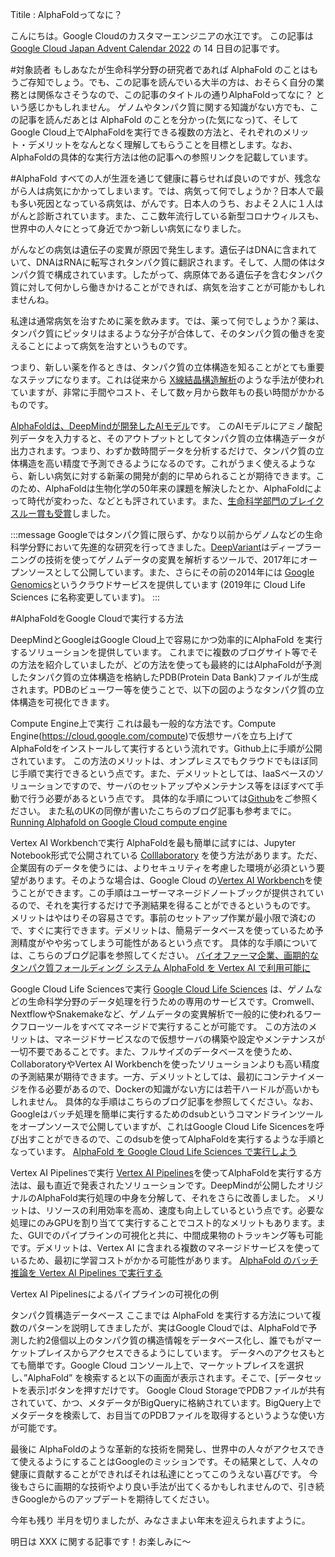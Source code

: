 Titile : AlphaFoldってなに？

こんにちは。Google Cloudのカスタマーエンジニアの水江です。
この記事は [Google Cloud Japan Advent Calendar 2022](https://zenn.dev/google_cloud_jp/articles/12bd83cd5b3370) の 14 日目の記事です。

#対象読者
もしあなたが生命科学分野の研究者であれば AlphaFold のことはもうご存知でしょう。でも、この記事を読んでいる大半の方は、おそらく自分の業務とは関係なさそうなので、この記事のタイトルの通りAlphaFoldってなに？ という感じかもしれません。
ゲノムやタンパク質に関する知識がない方でも、この記事を読んだあとは AlphaFold のことを分かっ(た気になっ)て、そしてGoogle Cloud上でAlphaFoldを実行できる複数の方法と、それぞれのメリット・デメリットをなんとなく理解してもらうことを目標とします。なお、AlphaFoldの具体的な実行方法は他の記事への参照リンクを記載しています。

#AlphaFold
すべての人が生涯を通じて健康に暮らせれば良いのですが、残念ながら人は病気にかかってしまいます。では、病気って何でしょうか？日本人で最も多い死因となっている病気は、がんです。日本人のうち、およそ２人に１人はがんと診断されています。また、ここ数年流行している新型コロナウィルスも、世界中の人々にとって身近でかつ新しい病気になりました。

がんなどの病気は遺伝子の変異が原因で発生します。遺伝子はDNAに含まれていて、DNAはRNAに転写されタンパク質に翻訳されます。そして、人間の体はタンパク質で構成されています。したがって、病原体である遺伝子を含むタンパク質に対して何かしら働きかけることができれば、病気を治すことが可能かもしれませんね。

私達は通常病気を治すために薬を飲みます。では、薬って何でしょうか？薬は、タンパク質にピッタリはまるような分子が合体して、そのタンパク質の働きを変えることによって病気を治すというものです。

つまり、新しい薬を作るときは、タンパク質の立体構造を知ることがとても重要なステップになります。これは従来から [X線結晶構造解析](https://ja.wikipedia.org/wiki/X%E7%B7%9A%E7%B5%90%E6%99%B6%E6%A7%8B%E9%80%A0%E8%A7%A3%E6%9E%90)のような手法が使われていますが、非常に手間やコスト、そして数ヶ月から数年もの長い時間がかかるものです。

[AlphaFoldは、DeepMindが開発したAIモデル](https://en.wikipedia.org/wiki/AlphaFold)です。 このAIモデルにアミノ酸配列データを入力すると、そのアウトプットとしてタンパク質の立体構造データが出力されます。つまり、わずか数時間データを分析するだけで、タンパク質の立体構造を高い精度で予測できるようになるのです。これがうまく使えるようなら、新しい病気に対する新薬の開発が劇的に早められることが期待できます。このため、AlphaFoldは生物化学の50年来の課題を解決したとか、AlphaFoldによって時代が変わった、などとも評されています。また、[生命科学部門のブレイクスルー賞も受賞](https://www.nature.com/articles/d41586-022-02999-9)しました。

:::message
Googleではタンパク質に限らず、かなり以前からゲノムなどの生命科学分野において先進的な研究を行ってきました。[DeepVariant](https://github.com/google/deepvariant)はディープラーニングの技術を使ってゲノムデータの変異を解析するツールで、2017年にオープンソースとして公開しています。また、さらにその前の2014年には [Google Genomics](https://cloud.google.com/life-sciences)というクラウドサービスを提供しています (2019年に Cloud Life Sciences に名称変更しています)。
:::

#AlphaFoldをGoogle Cloudで実行する方法

DeepMindとGoogleはGoogle Cloud上で容易にかつ効率的にAlphaFold を実行するソリューションを提供しています。
これまでに複数のブログサイト等でその方法を紹介していましたが、どの方法を使っても最終的にはAlphaFoldが予測したタンパク質の立体構造を格納したPDB(Protein Data Bank)ファイルが生成されます。PDBのビューワー等を使うことで、以下の図のようなタンパク質の立体構造を可視化できます。

Compute Engine上で実行
これは最も一般的な方法です。Compute Engine(https://cloud.google.com/compute)で仮想サーバを立ち上げてAlphaFoldをインストールして実行するという流れです。Github上に手順が公開されています。
この方法のメリットは、オンプレミスでもクラウドでもほぼ同じ手順で実行できるという点です。また、デメリットとしては、IaaSベースのソリューションですので、サーバのセットアップやメンテナンス等をほぼすべて手動で行う必要があるという点です。
具体的な手順については[Github](https://github.com/deepmind/alphafold)をご参照ください。
また私のUKの同僚が書いたこちらのブログ記事も参考までに。[Running Alphafold on Google Cloud compute engine](https://medium.com/google-cloud/running-alphafold-on-google-cloud-compute-engine-86e4eb1bbeed)


Vertex AI Workbenchで実行
AlphaFoldを最も簡単に試すには、Jupyter Notebook形式で公開されている [Colllaboratory](https://colab.research.google.com/) を使う方法があります。ただ、企業固有のデータを使うには、よりセキュリティを考慮した環境が必須という要望があります。そのような場合は、Google Cloud の[Vertex AI Workbench](https://cloud.google.com/vertex-ai-workbench)を使うことができます。この手順はユーザーマネージドノートブックが提供されているので、それを実行するだけで予測結果を得ることができるというものです。
メリットはやはりその容易さです。事前のセットアップ作業が最小限で済むので、すぐに実行できます。デメリットは、簡易データベースを使っているため予測精度がやや劣ってしまう可能性があるという点です。
具体的な手順については、こちらのブログ記事を参照してください。
[バイオファーマ企業、画期的なタンパク質フォールディング システム AlphaFold を Vertex AI で利用可能に](https://cloud.google.com/blog/ja/products/ai-machine-learning/running-alphafold-on-vertexai?hl=ja)



Google Cloud Life Sciencesで実行
[Google Cloud Life Sciences](https://cloud.google.com/life-sciences) は、ゲノムなどの生命科学分野のデータ処理を行うための専用のサービスです。Cromwell、NextflowやSnakemakeなど、ゲノムデータの変異解析で一般的に使われるワークフローツールをすべてマネージドで実行することが可能です。
この方法のメリットは、マネージドサービスなので仮想サーバの構築や設定やメンテナンスが一切不要であることです。また、フルサイズのデータベースを使うため、CollaboratoryやVertex AI Workbenchを使ったソリューションよりも高い精度の予測結果が期待できます。一方、デメリットとしては、最初にコンテナイメージを作る必要があるので、Dockerの知識がない方には若干ハードルが高いかもしれません。
具体的な手順はこちらのブログ記事を参照してください。なお、Googleはバッチ処理を簡単に実行するためのdsubというコマンドラインツールをオープンソースで公開していますが、これはGoogle Cloud Life Sicencesを呼び出すことができるので、このdsubを使ってAlphaFoldを実行するような手順となっています。
[AlphaFold を Google Cloud Life Sciences で実行しよう](https://medium.com/google-cloud-jp/alphafold-with-google-cloud-life-sciences-67bacf2f91ed)




Vertex AI Pipelinesで実行
[Vertex AI Pipelines](https://cloud.google.com/vertex-ai/docs/pipelines)を使ってAlphaFoldを実行する方法は、最も直近で発表されたソリューションです。DeepMindが公開したオリジナルのAlphaFold実行処理の中身を分解して、それをさらに改善しました。
メリットは、リソースの利用効率を高め、速度も向上しているという点です。必要な処理にのみGPUを割り当てて実行することでコスト的なメリットもあります。また、GUIでのパイプラインの可視化と共に、中間成果物のトラッキング等も可能です。デメリットは、Vertex AI に含まれる複数のマネージドサービスを使っているため、最初に学習コストがかかる可能性があります。
[AlphaFold のバッチ推論を Vertex AI Pipelines で実行する](https://cloud.google.com/blog/ja/products/ai-machine-learning/alphafold-batch-inference-with-vertex-ai-pipelines?hl=ja)



Vertex AI Pipelinesによるパイプラインの可視化の例




タンパク質構造データベース
ここまでは AlphaFold を実行する方法について複数のパターンを説明してきましたが、実はGoogle Cloudでは、AlphaFoldで予測した約2億個以上のタンパク質の構造情報をデータベース化し、誰でもがマーケットプレイスからアクセスできるようにしています。
データへのアクセスもとても簡単です。Google Cloud コンソール上で、マーケットプレイスを選択し、”AlphaFold” を検索すると以下の画面が表示されます。そこで、[データセットを表示]ボタンを押すだけです。
Google Cloud StorageでPDBファイルが共有されていて、かつ、メタデータがBigQueryに格納されています。BigQuery上でメタデータを検索して、お目当てのPDBファイルを取得するというような使い方が可能です。




最後に
AlphaFoldのような革新的な技術を開発し、世界中の人々がアクセスできて使えるようにすることはGoogleのミッションです。その結果として、人々の健康に貢献することができればそれは私達にとってこのうえない喜びです。
今後もさらに画期的な技術やより良い手法が出てくるかもしれませんので、引き続きGoogleからのアップデートを期待してください。

今年も残り 半月を切りましたが、みなさまよい年末を迎えられますように。

明日は XXX に関する記事です！お楽しみに〜

